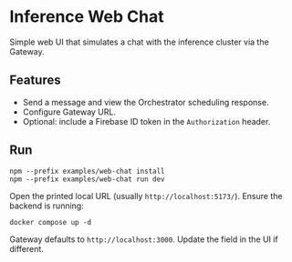 # Inference Web Chat

Simple web UI that simulates a chat with the inference cluster via the Gateway.

## Features
- Send a message and view the Orchestrator scheduling response.
- Configure Gateway URL.
- Optional: include a Firebase ID token in the `Authorization` header.

## Run
```
npm --prefix examples/web-chat install
npm --prefix examples/web-chat run dev
```

Open the printed local URL (usually `http://localhost:5173/`). Ensure the backend is running:
```
docker compose up -d
```

Gateway defaults to `http://localhost:3000`. Update the field in the UI if different.